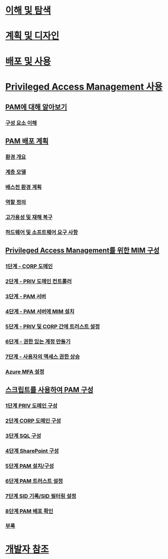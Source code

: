 # [이해 및 탐색](/microsoft-identity-manager/understand-explore/microsoft-identity-manager-2016)
# [계획 및 디자인](/microsoft-identity-manager/plan-design/microsoft-identity-manager-2016-supported-platforms)
# [배포 및 사용](/microsoft-identity-manager/deploy-use/microsoft-identity-manager-deploy)
# [Privileged Access Management 사용](privileged-identity-management-for-active-directory-domain-services.md)
## [PAM에 대해 알아보기](privileged-identity-management-for-active-directory-domain-services.md)
### [구성 요소 이해](principles-of-operation.md)
## [PAM 배포 계획](environment-overview.md)
### [환경 개요](environment-overview.md)
### [계층 모델](tier-model-for-partitioning-administrative-privileges.md)
### [배스천 환경 계획](planning-bastion-environment.md)
### [역할 정의](defining-roles-for-pam.md)
### [고가용성 및 재해 복구](high-availability-disaster-recovery-considerations-bastion-environment.md)
### [하드웨어 및 소프트웨어 요구 사항](hardware-software-requirements.md)
## [Privileged Access Management를 위한 MIM 구성](configuring-mim-environment-for-pam.md)
### [1단계 - CORP 도메인](step-1-prepare-corp-domain.md)
### [2단계 - PRIV 도메인 컨트롤러](step-2-prepare-priv-domain-controller.md)
### [3단계 - PAM 서버](step-3-prepare-pam-server.md)
### [4단계 - PAM 서버에 MIM 설치](step-4-install-mim-components-on-pam-server.md)
### [5단계 - PRIV 및 CORP 간에 트러스트 설정](step-5-establish-trust-between-priv-corp-forests.md)
### [6단계 - 권한 있는 계정 만들기](step-6-transition-group-to-pam.md)
### [7단계 - 사용자의 액세스 권한 상승](step-7-elevate-user-access.md)
### [Azure MFA 설정](use-azure-mfa-for-activation.md)
## [스크립트를 사용하여 PAM 구성](sp1-pam-configure-using-scripts.md)
### [1단계 PRIV 도메인 구성](sp1-step1-configuring-priv-domain.md)
### [2단계 CORP 도메인 구성](sp1-step2-configuring-corp-domain.md)
### [3단계 SQL 구성](sp1-step3-installing-configuring-sql.md)
### [4단계 SharePoint 구성](sp1-step4-configuring-sharepoint.md)
### [5단계 PAM 설치/구성](sp1-step5-configuring-pam.md)
### [6단계 PAM 트러스트 설정](sp1-step6-setup-pam-trust.md)
### [7단계 SID 기록/SID 필터링 설정](sp1-step7-setup-sidhistory-sidfiltering.md)
### [8단계 PAM 배포 확인](sp1-step8-pam-deployment-verification.md)
### [부록](sp1-pam-deployment-addendum.md)
# [개발자 참조](/microsoft-identity-manager/reference/microsoft-identity-manager-2016-developer-reference)


<!--HONumber=Sep16_HO4-->


